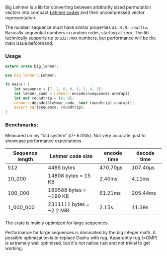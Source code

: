 Big Lehmer is a lib for converting between arbitrarily sized permutation vectors into compact [Lehmer codes](https://en.wikipedia.org/wiki/Lehmer_code) and their uncompressed vector representation.

The number sequence must have similar properties as `[0.N].shuffle`. Basically sequential numbers in random order, starting at zero. The lib technically supports up to `u32::MAX` numbers, but performance will be the main issue beforehand.

### Usage
```rust
extern crate big_lehmer;

use big_lehmer::Lehmer;

fn main() {
    let sequence = [7, 2, 0, 6, 5, 1, 4, 3];
    let lehmer_code = Lehmer::encode(&sequence).unwrap();
    let mut roundtrip = [0; 8];
    Lehmer::decode(&lehmer_code, &mut roundtrip).unwrap();
    assert_eq!(sequence, roundtrip);
}
```

### Benchmarks:

Measured on my "old system" (i7- 6700k). Not very accurate, just to showcase performance expectations.

| Sequence length | Lehmer code size         | encode time | decode time |
| --------------- | ------------------------ | ----------- | ----------- |
| 512             | 4485 bytes               | 470.70µs    | 107.40µs    |
| 10_000          | 14808 bytes   = 15 KB    | 2.40ms      | 4.11ms      |
| 100_000         | 189588 bytes  = ~190 KB  | 61.21ms     | 205.44ms    |
| 1_000_000       | 2311111 bytes = ~2.2 MiB | 2.15s       | 11.39s      |

The crate is mainly optimized for large sequences.

Performance for large sequences is dominated by the big integer math. A possible optimization is to replace Dashu with rug. Apparently rug (=GMP) is extremely well optimized, but it's not native rust and not trivial to get working.